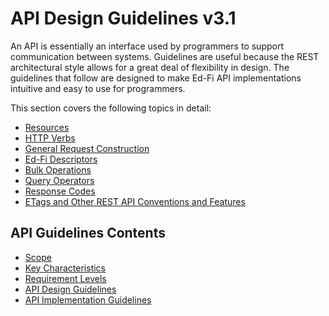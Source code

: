 # API Design Guidelines v3.1

An API is essentially an interface used by programmers to support communication
between systems. Guidelines are useful because the REST architectural style
allows for a great deal of flexibility in design. The guidelines that follow are
designed to make Ed-Fi API implementations intuitive and easy to use for
programmers.

This section covers the following topics in detail:

* [Resources](RESOURCES.md)
* [HTTP Verbs](HTTP-VERBS.md)
* [General Request Construction](GENERAL-REQUEST-CONSTRUCTION.md)
* [Ed-Fi Descriptors](ED-FI-DESCRIPTORS.md)
* [Bulk Operations](BULK-OPERATIONS.md)
* [Query Operators](QUERY-OPERATORS.md)
* [Response Codes](RESPONSE-CODES.md)
* [ETags and Other REST API Conventions and
  Features](ETAGS-OTHER-CONVENTIONS.md)

## API Guidelines Contents

* [Scope](../SCOPE.md)
* [Key Characteristics](../KEY-CHARACTERISTICS.md)
* [Requirement Levels](../REQUIREMENT-LEVELS.md)
* [API Design Guidelines](../API-DESIGN-GUIDELINES/README.md)
* [API Implementation Guidelines](../API-IMPLEMENTATION-GUIDELINES/README.md)
